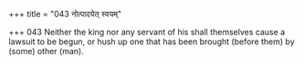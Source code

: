 +++
title = "043 नोत्पादयेत् स्वयम्"

+++
043	Neither the king nor any servant of his shall themselves cause a lawsuit to be begun, or hush up one that has been brought (before them) by (some) other (man).